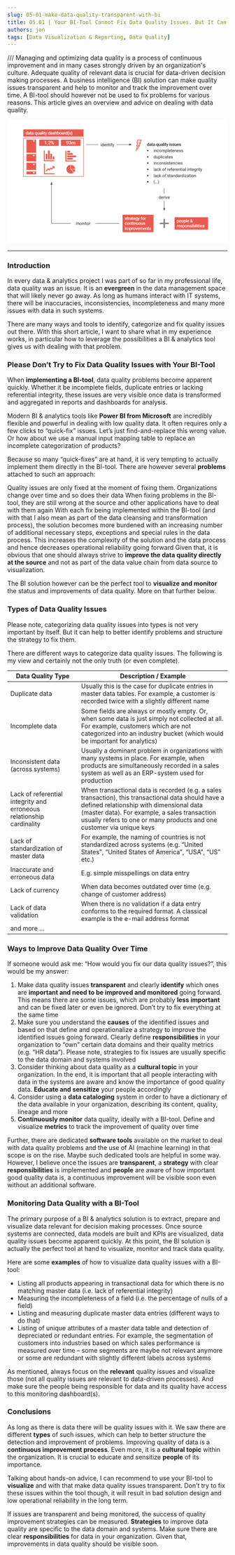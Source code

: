 ```yaml
---
slug: 05-01-make-data-quality-transparent-with-bi
title: 05.01 | Your BI-Tool Cannot Fix Data Quality Issues. But It Can and Will Make them Transparent.
authors: jon
tags: [Data Visualization & Reporting, Data Quality]
---
```


/// Managing and optimizing data quality is a process of continuous improvement and in many cases strongly driven by an organization's culture. Adequate quality of relevant data is crucial for data-driven decision making processes. A business intelligence (BI) solution can make quality issues transparent and help to monitor and track the improvement over time. A BI-tool should however not be used to fix problems for various reasons. This article gives an overview and advice on dealing with data quality.

<!--truncate-->
![Bild](/img/img_05.01-1.png)
<!--<div align="center"><font size= "2">Right-click and </font></div>-->

---

### Introduction
In every data & analytics project I was part of so far in my professional life, data quality was an issue. It is an **evergreen** in the data management space that will likely never go away. As long as humans interact with IT systems, there will be inaccuracies, inconsistencies, incompleteness and many more issues with data in such systems.

There are many ways and tools to identify, categorize and fix quality issues out there. With this short article, I want to share what in my experience works, in particular how to leverage the possibilities a BI & analytics tool gives us with dealing with that problem.

### Please Don’t Try to Fix Data Quality Issues with Your BI-Tool
When **implementing a BI-tool**, data quality problems become apparent quickly. Whether it be incomplete fields, duplicate entries or lacking referential integrity, these issues are very visible once data is transformed and aggregated in reports and dashboards for analysis.

Modern BI & analytics tools like **Power BI from Microsoft** are incredibly flexible and powerful in dealing with low quality data. It often requires only a few clicks to “quick-fix” issues. Let’s just find-and-replace this wrong value. Or how about we use a manual input mapping table to replace an incomplete categorization of products?

Because so many “quick-fixes” are at hand, it is very tempting to actually implement them directly in the BI-tool. There are however several **problems** attached to such an approach:

Quality issues are only fixed at the moment of fixing them. Organizations change over time and so does their data
When fixing problems in the BI-tool, they are still wrong at the source and other applications have to deal with them again
With each fix being implemented within the BI-tool (and with that I also mean as part of the data cleansing and transformation process), the solution becomes more burdened with an increasing number of additional necessary steps, exceptions and special rules in the data process. This increases the complexity of the solution and the data process and hence decreases operational reliability going forward
Given that, it is obvious that one should always strive to **improve the data quality directly at the source** and not as part of the data value chain from data source to visualization.

The BI solution however can be the perfect tool to **visualize and monitor** the status and improvements of data quality. More on that further below.

### Types of Data Quality Issues
Please note, categorizing data quality issues into types is not very important by itself. But it can help to better identify problems and structure the strategy to fix them.

There are different ways to categorize data quality issues. The following is my view and certainly not the only truth (or even complete).

| Data Quality Type | Description / Example |
|---|---|
| Duplicate data | Usually this is the case for duplicate entries in master data tables. For example, a customer is recorded twice with a slightly different name |
| Incomplete data | Some fields are always or mostly empty. Or, when some data is just simply not collected at all. For example, customers which are not categorized into an industry bucket (which would be important for analytics) |
| Inconsistent data (across systems) | Usually a dominant problem in organizations with many systems in place. For example, when products are simultaneously recorded in a sales system as well as an ERP-system used for production |
| Lack of referential integrity and erroneous relationship cardinality | When transactional data is recorded (e.g. a sales transaction), this transactional data should have a defined relationship with dimensional data (master data). For example, a sales transaction usually refers to one or many products and one customer via unique keys |
| Lack of standardization of master data | For example, the naming of countries is not standardized across systems (e.g. “United States”, “United States of America”, “USA”, “US” etc.) |
| Inaccurate and erroneous data | E.g. simple misspellings on data entry |
| Lack of currency | When data becomes outdated over time (e.g. change of customer address) |
| Lack of data validation | When there is no validation if a data entry conforms to the required format. A classical example is the e-mail address format |
| and more … |  |

### Ways to Improve Data Quality Over Time
If someone would ask me: “How would you fix our data quality issues?”, this would be my answer:
1. Make data quality issues **transparent** and clearly **identify** which ones are **important and need to be improved and monitored** going forward. This means there are some issues, which are probably **less important** and can be fixed later or even be ignored. Don’t try to fix everything at the same time
2. Make sure you understand the **causes** of the identified issues and based on that define and operationalize a strategy to improve the identified issues going forward. Clearly define **responsibilities** in your organization to “own” certain data domains and their quality metrics (e.g. “HR data”). Please note, strategies to fix issues are usually specific to the data domain and systems involved
3. Consider thinking about data quality as a **cultural topic** in your organization. In the end, it is important that all people interacting with data in the systems are aware and know the importance of good quality data. **Educate and sensitize** your people accordingly
4. Consider using a **data cataloging** system in order to have a dictionary of the data available in your organization, describing its content, quality, lineage and more
5. **Continuously monitor** data quality, ideally with a BI-tool. Define and visualize **metrics** to track the improvement of quality over time

Further, there are dedicated **software tools** available on the market to deal with data quality problems and the use of AI (machine learning) in that scope is on the rise. Maybe such dedicated tools are helpful in some way. However, I believe once the issues are **transparent**, a **strategy** with clear **responsibilities** is implemented and **people** are aware of how important good quality data is, a continuous improvement will be visible soon even without an additional software.

### Monitoring Data Quality with a BI-Tool
The primary purpose of a BI & analytics solution is to extract, prepare and visualize data relevant for decision making processes. Once source systems are connected, data models are built and KPIs are visualized, data quality issues become apparent quickly. At this point, the BI solution is actually the perfect tool at hand to visualize, monitor and track data quality.

Here are some **examples** of how to visualize data quality issues with a BI-tool:

- Listing all products appearing in transactional data for which there is no matching master data (i.e. lack of referential integrity)
- Measuring the incompleteness of a field (i.e. the percentage of nulls of a field)
- Listing and measuring duplicate master data entries (different ways to do that)
- Listing of unique attributes of a master data table and detection of depreciated or redundant entries. For example, the segmentation of customers into industries based on which sales performance is measured over time – some segments are maybe not relevant anymore or some are redundant with slightly different labels across systems

As mentioned, always focus on the **relevant** quality issues and visualize those (not all quality issues are relevant to data-driven processes). And make sure the people being responsible for data and its quality have access to this monitoring dashboard(s).

### Conclusions
As long as there is data there will be quality issues with it. We saw there are different **types** of such issues, which can help to better structure the detection and improvement of problems. Improving quality of data is a **continuous improvement process**. Even more, it is a **cultural topic** within the organization. It is crucial to educate and sensitize **people** of its importance.

Talking about hands-on advice, I can recommend to use your BI-tool to **visualize** and with that make data quality issues transparent. Don’t try to fix these issues within the tool though, it will result in bad solution design and low operational reliability in the long term.

If issues are transparent and being monitored, the success of quality improvement strategies can be measured. **Strategies** to improve data quality are specific to the data domain and systems. Make sure there are clear **responsibilities** for data in your organization. Given that, improvements in data quality should be visible soon.